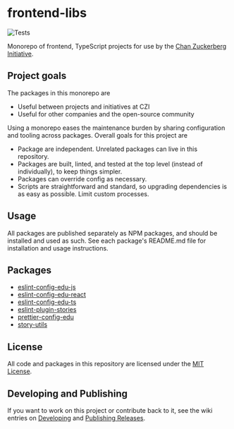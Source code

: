 # frontend-libs

![Tests](https://github.com/chanzuckerberg/frontend-libs/workflows/Tests/badge.svg)

Monorepo of frontend, TypeScript projects for use by the [Chan Zuckerberg Initiative](https://github.com/chanzuckerberg).

## Project goals

The packages in this monorepo are
- Useful between projects and initiatives at CZI
- Useful for other companies and the open-source community

Using a monorepo eases the maintenance burden by sharing configuration and tooling across packages. Overall goals for this project are
- Package are independent. Unrelated packages can live in this repository.
- Packages are built, linted, and tested at the top level (instead of individually), to keep things simpler.
- Packages can override config as necessary.
- Scripts are straightforward and standard, so upgrading dependencies is as easy as possible. Limit custom processes.

## Usage

All packages are published separately as NPM packages, and should be installed and used as such. See each package's README.md file for installation and usage instructions.

## Packages

- [eslint-config-edu-js](https://github.com/chanzuckerberg/frontend-libs/tree/main/packages/eslint-config-edu-js)
- [eslint-config-edu-react](https://github.com/chanzuckerberg/frontend-libs/tree/main/packages/eslint-config-edu-react)
- [eslint-config-edu-ts](https://github.com/chanzuckerberg/frontend-libs/tree/main/packages/eslint-config-edu-ts)
- [eslint-plugin-stories](https://github.com/chanzuckerberg/frontend-libs/tree/main/packages/eslint-plugin-stories)
- [prettier-config-edu](https://github.com/chanzuckerberg/frontend-libs/tree/main/packages/prettier-config-edu)
- [story-utils](https://github.com/chanzuckerberg/frontend-libs/tree/main/packages/story-utils)

## License

All code and packages in this repository are licensed under the [MIT License](https://opensource.org/licenses/MIT).

## Developing and Publishing

If you want to work on this project or contribute back to it, see the wiki entries on [Developing](https://github.com/chanzuckerberg/frontend-libs/wiki/Developing) and [Publishing Releases](https://github.com/chanzuckerberg/frontend-libs/wiki/Publishing-releases).

